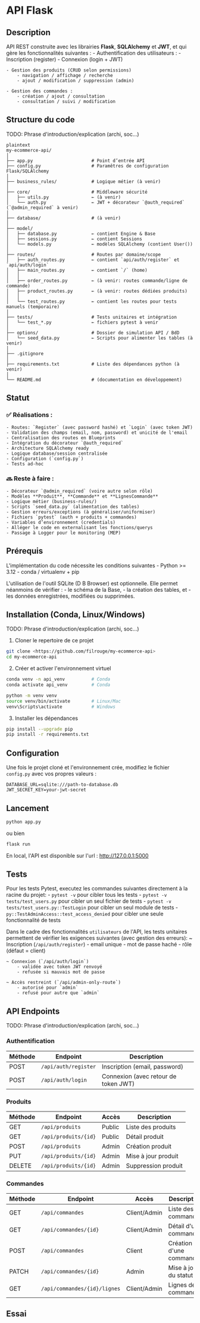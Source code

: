 <!-- A compléter -->
# API Flask


## Description

<!-- TODO -->
API REST construite avec les librairies **Flask**, **SQLAlchemy** et **JWT**, et qui gère les fonctionnalités suivantes :
    - Authentification des utilisateurs :
        - Inscription (register)
        - Connexion (login + JWT)

    - Gestion des produits (CRUD selon permissions)
        - navigation / affichage / recherche
        - ajout / modification / suppression (admin)

    - Gestion des commandes :
        - création / ajout / consultation
        - consultation / suivi / modification


## Structure du code

TODO: Phrase d'introduction/explication (archi, soc...)

```
plaintext
my-ecommerce-api/
│
├── app.py                      # Point d’entrée API
├── config.py                   # Paramêtres de configuration Flask/SQLAlchemy
│
├── business_rules/             # Logique métier (à venir)
│
├── core/                       # Middleware sécurité
│   ├── utils.py                ← (à venir)
│   └── auth.py                 ← JWT + décorateur `@auth_required` (`@admin_required` à venir)
│
├── database/                   # (à venir)
│
├── model/
│   ├── database.py             ← contient Engine & Base
│   ├── sessions.py             ← contient Sessions
│   └── models.py               ← modèles SQLAlchemy (contient User())
│
├── routes/                     # Routes par domaine/scope
│   ├── auth_routes.py          ← contient `api/auth/register` et `api/auth/login`
│   ├── main_routes.py          ← contient `/` (home)
│   │
│   ├── order_routes.py         ← (à venir: routes commande/ligne de commande)
│   ├── product_routes.py       ← (à venir: routes dédiées produits)
│   │
│   └── test_routes.py          ← contient les routes pour tests manuels (temporaire)
│
├── tests/                      # Tests unitaires et intégration
│   └── test_*.py               ← fichiers pytest à venir
│
├── options/                    # Dossier de simulation API / BdD
│   └── seed_data.py            ← Scripts pour alimenter les tables (à venir)
│
├── .gitignore
│
├── requirements.txt            # Liste des dépendances python (à venir)
│
└── README.md                   # (documentation en développement)
```



## Statut

### ✅ Réalisations :
    - Routes: `Register` (avec password hashé) et `Login` (avec token JWT)
    - Validation des champs (email, nom, password) et unicité de l'email
    - Centralisation des routes en Blueprints
    - Intégration du décorateur `@auth_required`
    - Architecture SQLAlchemy ready
    - Logique database/session centralisée
    - Configuration (`config.py`)
    - Tests ad-hoc


### 🔜 Reste à faire :
    - Décorateur `@admin_required` (voire autre selon rôle)
    - Modèles **Produit**, **Commande** et **LignesCommande**
    - Logique métier (business-rules/)
    - Scripts `seed_data.py` (alimentation des tables)
    - Gestion erreurs/exceptions (à généraliser/uniformiser)
    - Fichiers `pytest` (auth + produits + commandes)	
    - Variables d’environnement (credentials)
    - Alléger le code en externalisant les fonctions/querys
    - Passage à Logger pour le monitoring (MEP)



## Prérequis

L'implémentation du code nécessite les conditions suivantes
    - Python >= 3.12
    - conda / virtualenv + pip

L'utilisation de l'outil SQLite (D B Browser) est optionnelle.
Elle permet néanmoins de vérifier :
    - le schéma de la Base,
    - la création des tables, et 
    - les données enregistrées, modifiées ou supprimées.


## Installation (Conda, Linux/Windows)

TODO: Phrase d'introduction/explication (archi, soc...)

1. Cloner le repertoire de ce projet

```bash
git clone <https://github.com/filrouge/my-ecommerce-api>
cd my-ecommerce-api
```

2. Créer et activer l'environnement virtuel

```bash
conda venv -n api_venv          # Conda
conda activate api_venv         # Conda

python -m venv venv
source venv/bin/activate        # Linux/Mac
venv\Scripts\activate           # Windows
```

3. Installer les dépendances

```bash
pip install --upgrade pip
pip install -r requirements.txt
```


## Configuration

Une fois le projet cloné et l'environnement crée, modifiez le fichier `config.py` avec vos propres valeurs :

```
DATABASE_URL=sqlite:///path-to-database.db
JWT_SECRET_KEY=your-jwt-secret
```



## Lancement

```bash
python app.py
```

ou bien

```bash
flask run
```

En local, l'API est disponible sur l'url : http://127.0.0.1:5000


## Tests

Pour les tests Pytest, executez les commandes suivantes directement à la racine du projet: 
    - `pytest -v` pour cibler tous les tests
    - `pytest -v tests/test_users.py` pour cibler un seul fichier de tests
    - `pytest -v tests/test_users.py::TestLogin` pour cibler un seul module de tests
    - `py::TestAdminAccess::test_access_denied` pour cibler une seule fonctionnalité de tests


Dans le cadre des fonctionnalités `utilisateurs` de l'API, les tests unitaires permettent de vérifier les exigences suivantes (avec gestion des erreurs):
    ~ Inscription (`/api/auth/register`)
        - email unique
        - mot de passe haché
        - rôle (défaut = client)

    ~ Connexion (`/api/auth/login`)
        - validée avec token JWT renvoyé
        - refusée si mauvais mot de passe

    ~ Accès restreint (`/api/admin-only-route`)
        - autorisé pour `admin`
        - refusé pour autre que `admin`



## API Endpoints

TODO: Phrase d'introduction/explication (archi, soc...)

### Authentification

| Méthode | Endpoint                        | Description                             |
|---------|---------------------------------|-----------------------------------------|
| POST    | `/api/auth/register`            | Inscription (email, password)           |
| POST    | `/api/auth/login`               | Connexion (avec retour de token JWT)    |



### Produits

| Méthode | Endpoint                        | Accès        | Description              |
|---------|---------------------------------|--------------|--------------------------|
| GET     | `/api/produits`                 | Public       | Liste des produits       |
| GET     | `/api/produits/{id}`            | Public       | Détail produit           |
| POST    | `/api/produits`                 | Admin        | Création produit         |
| PUT     | `/api/produits/{id}`            | Admin        | Mise à jour produit      |
| DELETE  | `/api/produits/{id}`            | Admin        | Suppression produit      |



### Commandes

| Méthode | Endpoint                       | Accès         | Description              |
|---------|--------------------------------|-------------  |--------------------------|
| GET     | `/api/commandes`               | Client/Admin  | Liste des commandes      |
| GET     | `/api/commandes/{id}`          | Client/Admin  | Détail d'une commande    |
| POST    | `/api/commandes`               | Client        | Création d'une commande  |
| PATCH   | `/api/commandes/{id}`          | Admin         | Mise à jour du statut    |
| GET     | `/api/commandes/{id}/lignes`   | Client/Admin  | Lignes de la commande    |



## Essai
<!-- TODO -->
